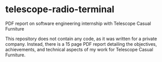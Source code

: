 # telescope-radio-terminal
PDF report on software engineering internship with Telescope Casual Furniture

This repository does not contain any code, as it was written for a private company. 
Instead, there is a 15 page PDF report detailing the objectives, achievements, and technical aspects of my work for Telescope Casual Furniture.
